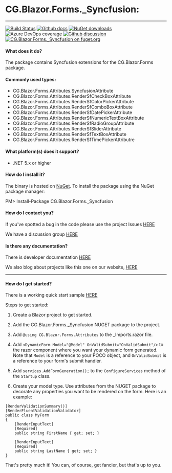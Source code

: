 # CG.Blazor.Forms._Syncfusion: 

---
[![Build Status](https://dev.azure.com/codegator/CG.Blazor.Forms._Syncfusion/_apis/build/status/CodeGator.CG.Blazor.Forms._Syncfusion?branchName=main)](https://dev.azure.com/codegator/CG.Blazor.Forms._Syncfusion/_build/latest?definitionId=72&branchName=main)
[![Github docs](https://img.shields.io/static/v1?label=Documentation&message=online&color=blue)](https://codegator.github.io/CG.Blazor.Forms._Syncfusion/index.html)
[![NuGet downloads](https://img.shields.io/nuget/dt/CG.Blazor.Forms._Syncfusion.svg?style=flat)](https://nuget.org/packages/CG.Blazor.Forms._Syncfusion)
![Azure DevOps coverage](https://img.shields.io/azure-devops/coverage/codegator/CG.Blazor.Forms._Syncfusion/72)
[![Github discussion](https://img.shields.io/badge/Discussion-online-blue)](https://github.com/CodeGator/CG.Blazor.Forms._Syncfusion/discussions)
[![CG.Blazor.Forms._Syncfusion on fuget.org](https://www.fuget.org/packages/CG.Blazor.Forms._Syncfusion/badge.svg)](https://www.fuget.org/packages/CG.Blazor.Forms._Syncfusion)

#### What does it do?
The package contains Syncfusion extensions for the CG.Blazor.Forms package.

#### Commonly used types:
* CG.Blazor.Forms.Attributes.SyncfusionAttribute
* CG.Blazor.Forms.Attributes.RenderSfCheckBoxAttribute
* CG.Blazor.Forms.Attributes.RenderSfColorPickerAttribute
* CG.Blazor.Forms.Attributes.RenderSfComboBoxAttribute
* CG.Blazor.Forms.Attributes.RenderSfDatePickerAttribute
* CG.Blazor.Forms.Attributes.RenderSfNumericTextBoxAttribute
* CG.Blazor.Forms.Attributes.RenderSfRadioGroupAttribute
* CG.Blazor.Forms.Attributes.RenderSfSliderAttribute
* CG.Blazor.Forms.Attributes.RenderSfTextBoxAttribute
* CG.Blazor.Forms.Attributes.RenderSfTimePickerAttributre

#### What platform(s) does it support?
* .NET 5.x or higher

#### How do I install it?
The binary is hosted on [NuGet](https://www.nuget.org/packages/CG.Blazor.Forms._Syncfusion). To install the package using the NuGet package manager:

PM> Install-Package CG.Blazor.Forms._Syncfusion

#### How do I contact you?
If you've spotted a bug in the code please use the project Issues [HERE](https://github.com/CodeGator/CG.Blazor.Forms._Syncfusion/issues)

We have a discussion group [HERE](https://github.com/CodeGator/CG.Blazor.Forms._Syncfusion/discussions)

#### Is there any documentation?
There is developer documentation [HERE](https://codegator.github.io/CG.Blazor.Forms._Syncfusion/)

We also blog about projects like this one on our website, [HERE](http://www.codegator.com)

---

#### How do I get started?

There is a working quick start sample [HERE](https://github.com/CodeGator/CG.Blazor.Forms._Syncfusion/tree/main/samples/CG.Blazor.Forms._Syncfusion.QuickStart) 

Steps to get started:

1. Create a Blazor project to get started.

2. Add the CG.Blazor.Forms._Syncfusion NUGET package to the project.

3. Add `@using CG.Blazor.Forms.Attributes` to the _Imports.razor file.

4. Add `<DynamicForm Model="@Model" OnValidSubmit="OnValidSubmit"/>` to the razor component where you want your dynamic form generated. Note that `Model` is a reference to your POCO object, and `OnValidSubmit` is a reference to your form's submit handler.

5. Add `services.AddFormGeneration();` to the `ConfigureServices` method of the `Startup` class.

6. Create your model type. Use attributes from the NUGET package to decorate any properties you want to be rendered on the form. Here is an example:

```
[RenderValidationSummary()]
[RenderFluentValidationValidator]
public class MyForm
{
	[RenderInputText]
	[Required]
	public string FirstName { get; set; }

	[RenderInputText]
	[Required]
	public string LastName { get; set; }
}
```

That's pretty much it! You can, of course, get fancier, but that's up to you.




